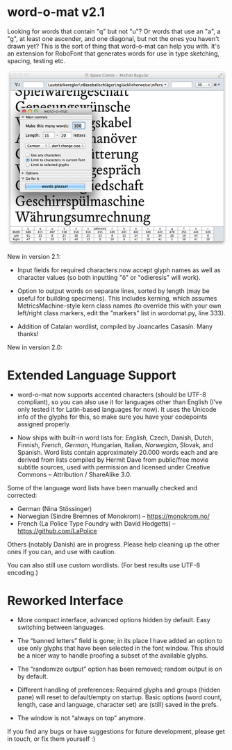 word-o-mat v2.1
==========

Looking for words that contain "q" but not "u"? Or words that use an "a", a "g", at least one ascender, and one diagonal, but not the ones you haven't drawn yet? This is the sort of thing that word-o-mat can help you with. It's an extension for RoboFont that generates words for use in type sketching, spacing, testing etc.

![word-o-mat screenshot](/screenshot.png)


New in version 2.1:

- Input fields for required characters now accept glyph names as well as character values (so both inputting "ö" or "odieresis" will work).

- Option to output words on separate lines, sorted by length (may be useful for building specimens). This includes kerning, which assumes MetricsMachine-style kern class names (to override this with your own left/right class markers, edit the "markers" list in wordomat.py, line 333).

- Addition of Catalan wordlist, compiled by Joancarles Casasín. Many thanks!


New in version 2.0:

Extended Language Support
=======

- word-o-mat now supports accented characters (should be UTF-8 compliant), so you can also use it for languages other than English (I’ve only tested it for Latin-based languages for now). It uses the Unicode info of the glyphs for this, so make sure you have your codepoints assigned properly.

- Now ships with built-in word lists for: *English*, Czech, Danish, Dutch, Finnish, *French*, *German*, Hungarian, Italian, *Norwegian*, Slovak, and Spanish. Word lists contain approximately 20.000 words each and are derived from lists compiled by Hermit Dave from public/free movie subtitle sources, used with permission and licensed under Creative Commons – Attribution / ShareAlike 3.0. 

Some of the language word lists have been manually checked and corrected:
- German (Nina Stössinger)
- Norwegian (Sindre Bremnes of Monokrom) – https://monokrom.no/
- French (La Police Type Foundry with David Hodgetts) – https://github.com/LaPolice

Others (notably Danish) are in progress. Please help cleaning up the other ones if you can, and use with caution.

You can also still use custom wordlists. (For best results use UTF-8 encoding.)


Reworked Interface
=======

- More compact interface, advanced options hidden by default. Easy switching between languages. 

- The “banned letters” field is gone; in its place I have added an option to use only glyphs that have been selected in the font window. This should be a nicer way to handle proofing a subset of the available glyphs.

- The “randomize output” option has been removed; random output is on by default.

- Different handling of preferences: Required glyphs and groups (hidden pane) will reset to default/empty on startup. Basic options (word count, length, case and language, character set) are (still) saved in the prefs.

- The window is not “always on top” anymore.


If you find any bugs or have suggestions for future development, please get in touch, or fix them yourself :)
